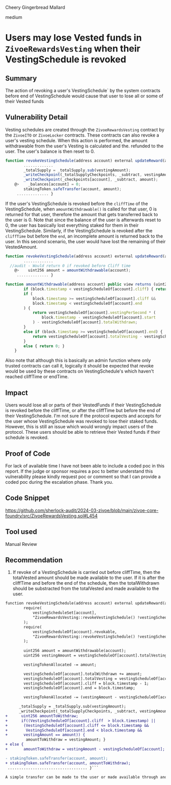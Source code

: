 Cheery Gingerbread Mallard

medium

# Users may lose Vested funds in `ZivoeRewardsVesting` when their VestingSchedule is revoked

## Summary
The action of revoking a user's VestingSchedule` by the system contracts before end of VestingSchedule would cause that user to lose all or some of their Vested funds

## Vulnerability Detail
Vesting schedules are created through the `ZivoeRewardsVesting` contract by the `ZivoeITO` or `ZivoeLocker` contracts. These contracts can also revoke a user's vesting schedule. When this action is performed, the amount withdrawable from the user's Vesting is calculated and the. refunded to the user. The user's balance is then reset to 0. 

```javascript
function revokeVestingSchedule(address account) external updateReward(account) onlyZVLOrITO nonReentrant {
        .............
        _totalSupply = _totalSupply.sub(vestingAmount);
        _writeCheckpoint(_totalSupplyCheckpoints, _subtract, vestingAmount);
        _writeCheckpoint(_checkpoints[account], _subtract, amount);
    @>    _balances[account] = 0;
        stakingToken.safeTransfer(account, amount);
     .............. }

```
If the user's VestingSchedule is revoked before the `cliffTime` of the VestingSchedule, when `amountWithdrawable()` is called for that user, 0 is returned for that user, therefore the amount that gets transferred back to the user is 0. Note that since the balance of the user is afterwards reset to 0, the user has basically lost everything staked for them in their VestingSchedule. Similarly, if the VestingSchedule is revoked after the `cliffTime` but before the `end`, an incomplete amount is returned back to the user. In this second scenario, the user would have lost the remaining of their VestedAmount. 

```javascript
function revokeVestingSchedule(address account) external updateReward(account) onlyZVLOrITO nonReentrant {
        .............
  //audit - Would return 0 if revoked before Cliff time 
    @>    uint256 amount = amountWithdrawable(account);
     .............. }

```
```javascript
function amountWithdrawable(address account) public view returns (uint256 amount) {
        if (block.timestamp < vestingScheduleOf[account].cliff) { return 0; }
        if (
            block.timestamp >= vestingScheduleOf[account].cliff && 
            block.timestamp < vestingScheduleOf[account].end
        ) {
            return vestingScheduleOf[account].vestingPerSecond * (
                block.timestamp - vestingScheduleOf[account].start
            ) - vestingScheduleOf[account].totalWithdrawn;
        }
        else if (block.timestamp >= vestingScheduleOf[account].end) {
            return vestingScheduleOf[account].totalVesting - vestingScheduleOf[account].totalWithdrawn;
        }
        else { return 0; }
    }
```

Also note that although this is basically an admin function where only trusted contracts can call it, logically it should be expected that revoke would be used by these contracts on VestingSchedule's which haven't reached cliffTime or endTime. 

## Impact
Users would lose all or parts of their VestedFunds if their VestingSchedule is revoked before the cliffTime, or after the cliffTime but before the end of their VestingSchedule. 
I'm not sure if the protocol expects and accepts for the user whose VestingSchedule was revoked to lose their staked funds. 
However, this is still an issue which would wrongly impact users of the protocol. These users should be able to retrieve their Vested funds if their schedule is revoked.

## Proof of Code
For lack of available time I have not been able to include a coded poc in this report. If the judge or sponsor requires a poc to better understand this vulnerability please kindly request poc or comment so that I can provide a coded poc during the escalation phase. Thank you.

## Code Snippet
https://github.com/sherlock-audit/2024-03-zivoe/blob/main/zivoe-core-foundry/src/ZivoeRewardsVesting.sol#L454

## Tool used
Manual Review

## Recommendation
1. If revoke of a VestingSchedule is carried out before cliffTime, then the totalVested amount should be made available to the user. 
 If it is after the cliffTime and before the end of the schedule, then the totalWithdrawn should be substracted from the totalVested and made available to the user. 
```diff
function revokeVestingSchedule(address account) external updateReward(account) onlyZVLOrITO nonReentrant {
        require(
            vestingScheduleSet[account], 
            "ZivoeRewardsVesting::revokeVestingSchedule() !vestingScheduleSet[account]"
        );
        require(
            vestingScheduleOf[account].revokable, 
            "ZivoeRewardsVesting::revokeVestingSchedule() !vestingScheduleOf[account].revokable"
        );
        
        uint256 amount = amountWithdrawable(account);
        uint256 vestingAmount = vestingScheduleOf[account].totalVesting;

        vestingTokenAllocated -= amount;

        vestingScheduleOf[account].totalWithdrawn += amount;
        vestingScheduleOf[account].totalVesting = vestingScheduleOf[account].totalWithdrawn;
        vestingScheduleOf[account].cliff = block.timestamp - 1;
        vestingScheduleOf[account].end = block.timestamp;

        vestingTokenAllocated -= (vestingAmount - vestingScheduleOf[account].totalWithdrawn);

      _totalSupply = _totalSupply.sub(vestingAmount);
      _writeCheckpoint(_totalSupplyCheckpoints, _subtract, vestingAmount);
+      uint256 amountToWithdraw;
+      if((VestingScheduleOf[account].cliff  > block.timestamp) || 
+       (VestingScheduleOf[account].cliff <= block.timestamp && 
+        VestingScheduleOf[account].end < block.timestamp &&
+       vestingAmount == amount)) {
         amountToWithdraw = vestingAmount; }
+ else {
+       amountToWithdraw = vestingAmount - vestingScheduleOf[account];

- stakingToken.safeTransfer(account, amount);
+ stakingToken.safeTransfer(account, amountToWithdraw);
 ................................... }```

A simple transfer can be made to the user or made available through another means accepted by the protocol team. 